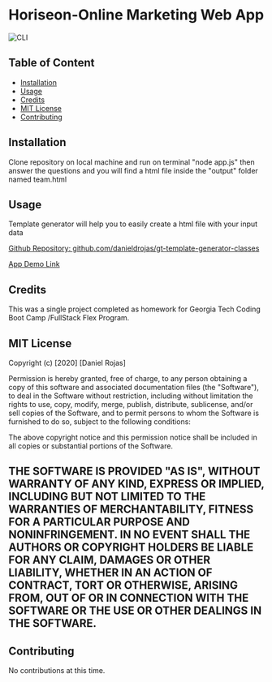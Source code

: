 # Horiseon-Online Marketing Web App

![CLI](https://img.shields.io/badge/Node-npm-red)

## Table of Content

* [Installation](#installation)
* [Usage](#usage)
* [Credits](#credits)
* [MIT License](#MIT-License)
* [Contributing](#Contributing)

## Installation

Clone repository on local machine and run on terminal "node app.js" then answer the questions and you will find a html file  inside the "output" folder named team.html

## Usage 
Template generator will help you to easily create a html file with your input data

[Github Repository: github.com/danieldrojas/gt-template-generator-classes ](https://github.com/danieldrojas/gt-template-generator-classes)

[App Demo Link](https://drive.google.com/file/d/1Q7_MwZDlO9tXfBuyG07UO9m4l7Oiu6OY/view)


## Credits

This was a single project completed as homework for Georgia Tech Coding Boot Camp /FullStack Flex Program.

## MIT License

Copyright (c) [2020] [Daniel Rojas]

Permission is hereby granted, free of charge, to any person obtaining a copy
of this software and associated documentation files (the "Software"), to deal
in the Software without restriction, including without limitation the rights
to use, copy, modify, merge, publish, distribute, sublicense, and/or sell
copies of the Software, and to permit persons to whom the Software is
furnished to do so, subject to the following conditions:

The above copyright notice and this permission notice shall be included in all
copies or substantial portions of the Software.

THE SOFTWARE IS PROVIDED "AS IS", WITHOUT WARRANTY OF ANY KIND, EXPRESS OR
IMPLIED, INCLUDING BUT NOT LIMITED TO THE WARRANTIES OF MERCHANTABILITY,
FITNESS FOR A PARTICULAR PURPOSE AND NONINFRINGEMENT. IN NO EVENT SHALL THE
AUTHORS OR COPYRIGHT HOLDERS BE LIABLE FOR ANY CLAIM, DAMAGES OR OTHER
LIABILITY, WHETHER IN AN ACTION OF CONTRACT, TORT OR OTHERWISE, ARISING FROM,
OUT OF OR IN CONNECTION WITH THE SOFTWARE OR THE USE OR OTHER DEALINGS IN THE
SOFTWARE.
---

## Contributing

No contributions at this time. 